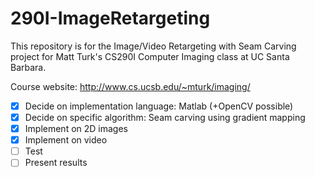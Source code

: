 290I-ImageRetargeting
=====================

This repository is for the Image/Video Retargeting with Seam Carving project for Matt Turk's
CS290I Computer Imaging class at UC Santa Barbara.

Course website: http://www.cs.ucsb.edu/~mturk/imaging/

- [X] Decide on implementation language: Matlab (+OpenCV possible)
- [X] Decide on specific algorithm: Seam carving using gradient mapping
- [X] Implement on 2D images
- [X] Implement on video
- [ ] Test
- [ ] Present results
